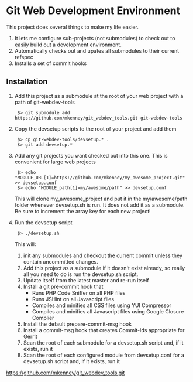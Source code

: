 Git Web Development Environment
===============================

This project does several things to make my life easier.

1.  It lets me configure sub-projects (not submodules) to check out to easily
    build out a development environment.
2.  Automatically checks out and upates all submodules to their current refspec
3.  Installs a set of commit hooks

Installation
------------

1. Add this project as a submodule at the root of your web project with a path of git-webdev-tools

        $> git submodule add https://github.com/mkenney/git_webdev_tools.git git-webdev-tools

2. Copy the devsetup scripts to the root of your project and add them

        $> cp git-webdev-tools/devsetup.* .
        $> git add devsetup.*

3. Add any git projects you want checked out into this one.  This is convenient for large web projects

        $> echo "MODULE_URL[1]=https://github.com/mkenney/my_awesome_project.git" >> devsetup.conf
        $> echo "MODULE_path[1]=my/awesome/path" >> devsetup.conf

   This will clone my_awesome_project and put it in the my/awesome/path folder whenever devsetup.sh is
   run.  It does not add it as a submodule.  Be sure to increment the array key for each new project!

4. Run the devsetup script

        $> ./devsetup.sh

   This will:
   1. init any submodules and checkout the current commit unless they contain uncommitted
   changes.
   2. Add this project as a submodule if it doesn't exist already, so really all you need to do is run
   the devsetup.sh script.
   3. Update itself from the latest master and re-run itself
   4. Install a git pre-commit hook that
       * Runs PHP Code Sniffer on all PHP files
       * Runs JSHint on all Javascript files
       * Compiles and minifies all CSS files using YUI Compressor
       * Compiles and minifies all Javascript files using Google Closure Complier
   5. Install the default prepare-commit-msg hook
   6. Install a commit-msg hook that creates Commit-Ids appropriate for Gerrit
   7. Scan the root of each submodule for a devsetup.sh script and, if it exists, run it
   7. Scan the root of each configured module from devsetup.conf for a devsetup.sh script and, if it
   exists, run it


https://github.com/mkenney/git_webdev_tools.git

